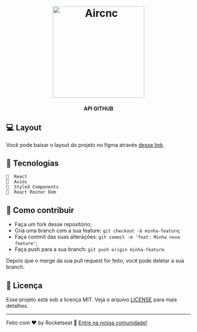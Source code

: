 <h1 align="center">
    <img alt="Aircnc" title="#delicinha" src="./src/assets/img/github-readme" width="250px" />
</h1>

<h4 align="center">
   API GITHUB
</h4>

## 💻 Layout

Você pode baixar o layout do projeto no figma através [desse link](🔖).



## 🔖 Tecnologias

    🔖  React
    🔖  Axios
    🔖  Styled Components
    🔖  React Router Dom

## 🤔 Como contribuir

- Faça um fork desse repositório;
- Cria uma branch com a sua feature: `git checkout -b minha-feature`;
- Faça commit das suas alterações: `git commit -m 'feat: Minha nova feature'`;
- Faça push para a sua branch: `git push origin minha-feature`.

Depois que o merge da sua pull request for feito, você pode deletar a sua branch.

## :memo: Licença

Esse projeto está sob a licença MIT. Veja o arquivo [LICENSE](LICENSE.md) para mais detalhes.

---

Feito com ♥ by Rocketseat :wave: [Entre na nossa comunidade!](https://discordapp.com/invite/gCRAFhc)